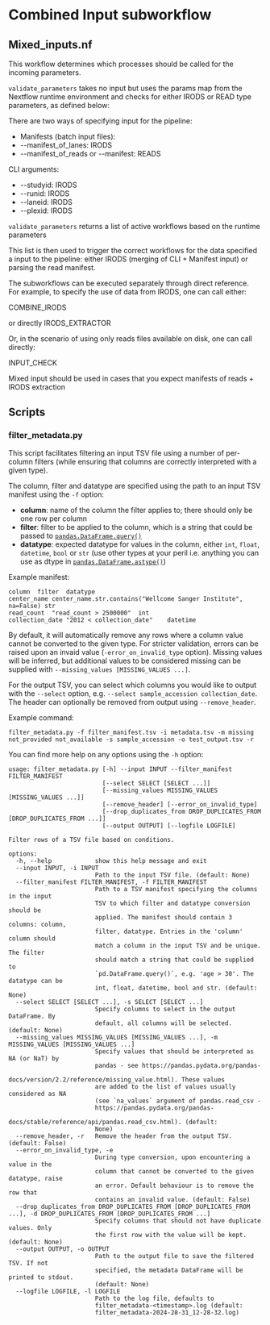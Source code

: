 # Combined Input subworkflow

## Mixed_inputs.nf

This workflow determines which processes should be called for the incoming parameters.

`validate_parameters` takes no input but uses the params map from the Nextflow runtime environment and checks for either IRODS or READ type parameters, as defined below:


There are two ways of specifying input for the pipeline:

- Manifests (batch input files):
- --manifest_of_lanes: IRODS
- --manifest_of_reads or --manifest: READS

CLI arguments:
- --studyid: IRODS
- --runid: IRODS
- --laneid: IRODS
- --plexid: IRODS

`validate_parameters` returns a list of active workflows based on the runtime parameters

This list is then used to trigger the correct workflows for the data specified a input to the pipeline: either IRODS (merging of CLI + Manifest input) or parsing the read manifest.

The subworkflows can be executed separately through direct reference.  
For example, to specify the use of data from IRODS, one can call either:

COMBINE_IRODS

or directly IRODS_EXTRACTOR

Or, in the scenario of using only reads files available on disk, one can call directly:

INPUT_CHECK

Mixed input should be used in cases that you expect manifests of reads + IRODS extraction
## Scripts

### filter_metadata.py

This script facilitates filtering an input TSV file using a number of per-column filters (while ensuring that columns are correctly interpreted with a given type).

The column, filter and datatype are specified using the path to an input TSV manifest using the `-f` option:

- **column**: name of the column the filter applies to\; there should only be one row per column
- **filter**: filter to be applied to the column, which is a string that could be passed to [`pandas.DataFrame.query()`](https://pandas.pydata.org/docs/reference/api/pandas.DataFrame.query.html)
- **datatype**: expected datatype for values in the column, either `int`, `float`, `datetime`, `bool` or `str` (use other types at your peril i.e. anything you can use as dtype in [`pandas.DataFrame.astype()`](https://pandas.pydata.org/docs/reference/api/pandas.DataFrame.astype.html)) 

Example manifest:

```
column	filter	datatype
center_name	center_name.str.contains("Wellcome Sanger Institute", na=False)	str
read_count	"read_count > 2500000"	int
collection_date	"2012 < collection_date"	datetime
```

By default, it will automatically remove any rows where a column value cannot be converted to the given type. For stricter validation, errors can be raised upon an invaid value (`-error_on_invalid_type` option). Missing values will be inferred, but additional values to be considered missing can be supplied with `--missing_values [MISSING_VALUES ...]`.

For the output TSV, you can select which columns you would like to output with the `--select` option, e.g. `--select sample_accession collection_date`. The header can optionally be removed from output using `--remove_header`.

Example command:
```
filter_metadata.py -f filter_manifest.tsv -i metadata.tsv -m missing not_provided not_available -s sample_accession -o test_output.tsv -r
```

You can find more help on any options using the `-h` option:
```
usage: filter_metadata.py [-h] --input INPUT --filter_manifest FILTER_MANIFEST
                          [--select SELECT [SELECT ...]]
                          [--missing_values MISSING_VALUES [MISSING_VALUES ...]]
                          [--remove_header] [--error_on_invalid_type]
                          [--drop_duplicates_from DROP_DUPLICATES_FROM [DROP_DUPLICATES_FROM ...]]
                          [--output OUTPUT] [--logfile LOGFILE]

Filter rows of a TSV file based on conditions.

options:
  -h, --help            show this help message and exit
  --input INPUT, -i INPUT
                        Path to the input TSV file. (default: None)
  --filter_manifest FILTER_MANIFEST, -f FILTER_MANIFEST
                        Path to a TSV manifest specifying the columns in the input
                        TSV to which filter and datatype conversion should be
                        applied. The manifest should contain 3 columns: column,
                        filter, datatype. Entries in the 'column' column should
                        match a column in the input TSV and be unique. The filter
                        should match a string that could be supplied to
                        `pd.DataFrame.query()`, e.g. 'age > 30'. The datatype can be
                        int, float, datetime, bool and str. (default: None)
  --select SELECT [SELECT ...], -s SELECT [SELECT ...]
                        Specify columns to select in the output DataFrame. By
                        default, all columns will be selected. (default: None)
  --missing_values MISSING_VALUES [MISSING_VALUES ...], -m MISSING_VALUES [MISSING_VALUES ...]
                        Specify values that should be interpreted as NA (or NaT) by
                        pandas - see https://pandas.pydata.org/pandas-
                        docs/version/2.2/reference/missing_value.html). These values
                        are added to the list of values usually considered as NA
                        (see `na_values` argument of pandas.read_csv -
                        https://pandas.pydata.org/pandas-
                        docs/stable/reference/api/pandas.read_csv.html). (default:
                        None)
  --remove_header, -r   Remove the header from the output TSV. (default: False)
  --error_on_invalid_type, -e
                        During type conversion, upon encountering a value in the
                        column that cannot be converted to the given datatype, raise
                        an error. Default behaviour is to remove the row that
                        contains an invalid value. (default: False)
  --drop_duplicates_from DROP_DUPLICATES_FROM [DROP_DUPLICATES_FROM ...], -d DROP_DUPLICATES_FROM [DROP_DUPLICATES_FROM ...]
                        Specify columns that should not have duplicate values. Only
                        the first row with the value will be kept. (default: None)
  --output OUTPUT, -o OUTPUT
                        Path to the output file to save the filtered TSV. If not
                        specified, the metadata DataFrame will be printed to stdout.
                        (default: None)
  --logfile LOGFILE, -l LOGFILE
                        Path to the log file, defaults to
                        filter_metadata-<timestamp>.log (default:
                        filter_metadata-2024-28-31_12-28-32.log)
```